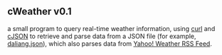 ## cWeather v0.1
a small program to query real-time weather information, using [curl](http://curl.haxx.se/libcurl/) and [cJSON](http://sourceforge.net/projects/cjson/) to retrieve and parse data from a JSON file (for example, [daliang.json](http://www.caiguanhao.com/custom-homepage/weather/daliang.json)), which also parses data from [Yahoo! Weather RSS Feed](http://developer.yahoo.com/weather/).
